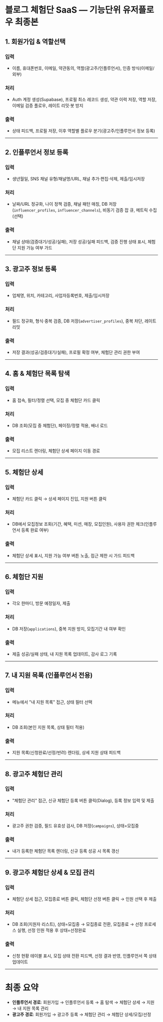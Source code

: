# 블로그 체험단 SaaS — 기능단위 유저플로우 최종본

## 1. 회원가입 & 역할선택

### 입력

- 이름, 휴대폰번호, 이메일, 약관동의, 역할(광고주/인플루언서), 인증 방식(이메일/외부)

### 처리

- Auth 계정 생성(Supabase), 프로필 최소 레코드 생성, 약관 이력 저장, 역할 저장, 이메일 검증 플로우, 레이트 리밋·봇 방지

### 출력

- 상태 피드백, 프로필 저장, 이후 역할별 플로우 분기(광고주/인플루언서 정보 등록)

---

## 2. 인플루언서 정보 등록

### 입력

- 생년월일, SNS 채널 유형/채널명/URL, 채널 추가·편집·삭제, 제출/임시저장

### 처리

- 날짜/URL 정규화, 나이 정책 검증, 채널 패턴 매칭, DB 저장(`influencer_profiles`, `influencer_channels`), 비동기 검증 잡 큐, 메트릭 수집(선택)

### 출력

- 채널 상태(검증대기/성공/실패), 저장 성공/실패 피드백, 검증 진행 상태 표시, 체험단 지원 가능 여부 가드

---

## 3. 광고주 정보 등록

### 입력

- 업체명, 위치, 카테고리, 사업자등록번호, 제출/임시저장

### 처리

- 필드 정규화, 형식·중복 검증, DB 저장(`advertiser_profiles`),  중복 차단, 레이트 리밋

### 출력

- 저장 결과(성공/검증대기/실패), 프로필 확정 여부, 체험단 관리 권한 부여

---

## 4. 홈 & 체험단 목록 탐색

### 입력

- 홈 접속, 필터/정렬 선택, 모집 중 체험단 카드 클릭

### 처리

- DB 조회(모집 중 체험단), 페이징/정렬 적용, 배너 로드

### 출력

- 모집 리스트 렌더링, 체험단 상세 페이지 이동 경로

---

## 5. 체험단 상세

### 입력

- 체험단 카드 클릭 → 상세 페이지 진입, 지원 버튼 클릭

### 처리

- DB에서 모집정보 조회(기간, 혜택, 미션, 매장, 모집인원), 사용자 권한 체크(인플루언서 등록 완료 여부)

### 출력

- 체험단 상세 표시, 지원 가능 여부 버튼 노출, 접근 제한 시 가드 피드백

---

## 6. 체험단 지원

### 입력

- 각오 한마디, 방문 예정일자, 제출

### 처리

- DB 저장(`applications`), 중복 지원 방지, 모집기간 내 여부 확인

### 출력

- 제출 성공/실패 상태, 내 지원 목록 업데이트, 감사 로그 기록

---

## 7. 내 지원 목록 (인플루언서 전용)

### 입력

- 메뉴에서 "내 지원 목록" 접근, 상태 필터 선택

### 처리

- DB 조회(본인 지원 목록, 상태 필터 적용)

### 출력

- 지원 목록(신청완료/선정/반려) 렌더링, 상세 지원 상태 피드백

---

## 8. 광고주 체험단 관리

### 입력

- "체험단 관리" 접근, 신규 체험단 등록 버튼 클릭(Dialog), 등록 정보 입력 및 제출

### 처리

- 광고주 권한 검증, 필드 유효성 검사, DB 저장(`campaigns`), 상태=모집중

### 출력

- 내가 등록한 체험단 목록 렌더링, 신규 등록 성공 시 목록 갱신

---

## 9. 광고주 체험단 상세 & 모집 관리

### 입력

- 체험단 상세 접근, 모집종료 버튼 클릭, 체험단 선정 버튼 클릭 → 인원 선택 후 제출

### 처리

- DB 조회(지원자 리스트), 상태=모집중 → 모집종료 전환, 모집종료 → 선정 프로세스 실행, 선정 인원 적용 후 상태=선정완료

### 출력

- 신청 현황 테이블 표시, 모집 상태 전환 피드백, 선정 결과 반영, 인플루언서 쪽 상태 업데이트

---

# 최종 요약

- **인플루언서 경로**: 회원가입 → 인플루언서 등록 → 홈 탐색 → 체험단 상세 → 지원 → 내 지원 목록 관리
- **광고주 경로**: 회원가입 → 광고주 등록 → 체험단 관리 → 체험단 상세/모집/선정
